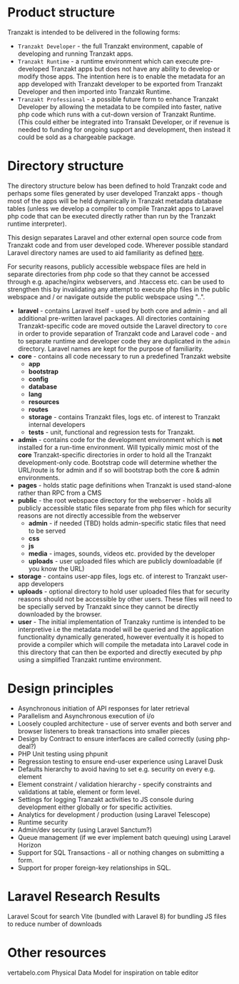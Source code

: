 # Product structure
Tranzakt is intended to be delivered in the following forms:
* `Tranzakt Developer` - the full Tranzakt environment, capable of developing and running
Tranzakt apps.
* `Tranzakt Runtime` - a runtime environment which can execute pre-developed Tranzakt apps
but does not have any ability to develop or modify those apps.
The intention here is to enable the metadata for an app developed with Tranzakt developer
to be exported from Tranzakt Developer and then imported into Tranzakt Runtime.
* `Tranzakt Professional` - a possible future form to enhance Tranzakt Developer by allowing
the metadata to be compiled into faster, native php code which runs with a cut-down version
of Tranzakt Runtime.
(This could either be integrated into Transakt Developer, or
if revenue is needed to funding for ongoing support and development,
then instead it could be sold as a chargeable package.

# Directory structure
The directory structure below has been defined to hold Tranzakt code
and perhaps some files generated by user developed Tranzakt apps -
though most of the apps will be held dynamically in Tranzakt metadata database tables
(unless we develop a compiler to compile Tranzakt apps to Laravel php code
that can be executed directly rather than run by the Tranzakt runtime interpreter).

This design separates Laravel and other external open source code from Tranzakt code and from user developed code.
Wherever possible standard Laravel directory names are used to aid familiarity
as defined [here](https://laravel.com/docs/9.x/structure).

For security reasons, publicly accessible webspace files are held in separate directories
from php code so that they cannot be accessed through e.g. apache/nginx webservers,
and .htaccess etc. can be used to strengthen this by invalidating any attempt to execute php files
in the public webspace and / or navigate outside the public webspace using "\..\".

* **laravel** -
    contains Laravel itself - used by both core and admin - and all additional pre-written laravel packages.
    All directories containing Tranzakt-specific code are moved outside the Laravel directory
    to `core` in order to provide separation of Tranzakt code and Laravel code -
    and to separate runtime and developer code they are duplicated in the `admin` directory.
    Laravel names are kept for the purpose of familiarity.
* **core** -
    contains all code necessary to run a predefined Tranzakt website
  * **app**
  * **bootstrap**
  * **config**
  * **database**
  * **lang**
  * **resources**
  * **routes**
  * **storage** -
      contains Tranzakt files, logs etc. of interest to Tranzakt internal developers
  * **tests** -
      unit, functional and regression tests for Tranzakt.
* **admin** -
    contains code for the development environment which is **not** installed for a run-time environment.
    Will typically mimic most of the **core** Tranzakt-specific directories in order to hold all the Tranzakt
    development-only code. Bootstrap code will determine whether the URL/route is for admin and if so will
    bootstrap both the core & admin environments.
* **pages** -
    holds static page definitions when Tranzakt is used stand-alone rather than RPC from a CMS
* **public** -
    the root webspace directory for the webserver - holds all publicly accessible static files
     separate from php files which for security reasons are not directly accessible from the webserver
  * **admin** -
      if needed (TBD) holds admin-specific static files that need to be served
  * **css**
  * **js**
  * **media** -
      images, sounds, videos etc. provided by the developer
  * **uploads** -
      user uploaded files which are publicly downloadable (if you know the URL)
* **storage** -
    contains user-app files, logs etc. of interest to Tranzakt user-app developers
* **uploads** -
    optional directory to hold user uploaded files that for security reasons should not be accessible by other users.
    These files will need to be specially served by Tranzakt since they cannot be directly downloaded by the browser.
* **user** -
    The initial implementation of Tranzaky runtime is intended to be interpretive
    i.e the metadata model will be queried and the application functionality dynamically
    generated, however eventually it is hoped to provide a compiler which will compile
    the metadata into Laravel code in this directory that can then be exported
    and directly executed by php using a simplified Tranzakt runtime environment.

# Design principles
* Asynchronous initiation of API responses for later retrieval
* Parallelism and Asynchronous execution of i/o
* Loosely coupled architecture - use of server events and both server and browser listeners
to break transactions into smaller pieces
* Design by Contract to ensure interfaces are called correctly (using php-deal?)
* PHP Unit testing using phpunit
* Regression testing to ensure end-user experience using Laravel Dusk
* Defaults hierarchy to avoid having to set e.g. security on every e.g. element
* Element constraint / validation hierarchy - specify constraints and validations at table, element or form level.
* Settings for logging Tranzakt activities to JS console during development either globally
or for specific activities.
* Analytics for development / production (using Laravel Telescope)
* Runtime security
* Admin/dev security (using Laravel Sanctum?)
* Queue management (if we ever implement batch queuing) using Laravel Horizon
* Support for SQL Transactions - all or nothing changes on submitting a form.
* Support for proper foreign-key relationships in SQL.

# Laravel Research Results
Laravel Scout for search
Vite (bundled with Laravel 8) for bundling JS files to reduce number of downloads

# Other resources
vertabelo.com Physical Data Model for inspiration on table editor